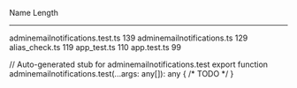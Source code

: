 
Name                            Length
----                            ------
adminemailnotifications.test.ts    139
adminemailnotifications.ts         129
alias_check.ts                     119
app_test.ts                        110
app.test.ts                         99

// Auto-generated stub for adminemailnotifications.test
export function adminemailnotifications.test(...args: any[]): any { /* TODO */ }
